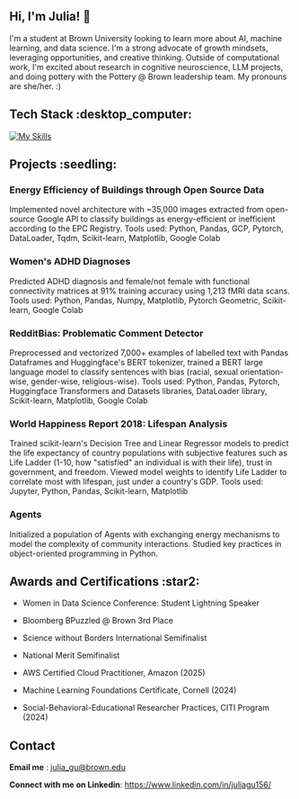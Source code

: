 ## Hi, I'm Julia! :wave:
I'm a student at Brown University looking to learn more about AI, machine learning, and data science. I'm a strong advocate of growth mindsets, leveraging opportunities, and creative thinking. Outside of computational work, I'm excited about research in cognitive neuroscience, LLM projects, and doing pottery with the Pottery @ Brown leadership team. My pronouns are she/her. :)
<br>

<h2> Tech Stack :desktop_computer: </h2>

[![My Skills](https://skillicons.dev/icons?i=py,java,cpp,html,css,pytorch,sklearn,matlab,vscode,bash,docker,github,idea)](https://skillicons.dev)


<h2> Projects :seedling: </h2>
<h3> Energy Efficiency of Buildings through Open Source Data </h3>
Implemented novel architecture with ~35,000 images extracted from open-source Google API to classify buildings as energy-efficient or inefficient according to the EPC Registry. Tools used: Python, Pandas, GCP, Pytorch, DataLoader, Tqdm, Scikit-learn, Matplotlib, Google Colab

<h3> Women's ADHD Diagnoses </h3>
Predicted ADHD diagnosis and female/not female with functional connectivity matrices at 91% training accuracy using 1,213 fMRI data scans. Tools used: Python, Pandas, Numpy, Matplotlib, Pytorch Geometric, Scikit-learn, Google Colab

<h3> RedditBias: Problematic Comment Detector </h3>
Preprocessed and vectorized 7,000+ examples of labelled text with Pandas Dataframes and Huggingface's BERT tokenizer, trained a BERT large language model to classify sentences with bias (racial, sexual orientation-wise, gender-wise, religious-wise). Tools used: Python, Pandas, Pytorch, Huggingface Transformers and Datasets libraries, DataLoader library, Scikit-learn, Matplotlib, Google Colab

<h3> World Happiness Report 2018: Lifespan Analysis </h3>
Trained scikit-learn's Decision Tree and Linear Regressor models to predict the life expectancy of country populations with subjective features such as Life Ladder (1-10, how "satisfied" an individual is with their life), trust in government, and freedom. Viewed model weights to identify Life Ladder to correlate most with lifespan, just under a country's GDP. Tools used: Jupyter, Python, Pandas, Scikit-learn, Matplotlib

<h3> Agents </h3>
Initialized a population of Agents with exchanging energy mechanisms to model the complexity of community interactions. Studied key practices in object-oriented programming in Python.

<h2> Awards and Certifications :star2: </h2>

- Women in Data Science Conference: Student Lightning Speaker
- Bloomberg BPuzzled @ Brown 3rd Place
- Science without Borders International Semifinalist
- National Merit Semifinalist

- AWS Certified Cloud Practitioner, Amazon (2025)
- Machine Learning Foundations Certificate, Cornell (2024)
- Social-Behavioral-Educational Researcher Practices, CITI Program (2024)

<h2> Contact </h2>

**Email me** : julia_gu@brown.edu

**Connect with me on Linkedin**: https://www.linkedin.com/in/juliagu156/
<!--
**juliag-27/juliag-27** is a ✨ _special_ ✨ repository because its `README.md` (this file) appears on your GitHub profile.

Here are some ideas to get you started:

- 🔭 I’m currently working on ...
- 🌱 I’m currently learning ...
- 👯 I’m looking to collaborate on ...
- 🤔 I’m looking for help with ...
- 💬 Ask me about ...
- 📫 How to reach me: ...
- 😄 Pronouns: ...
- ⚡ Fun fact: ...
-->
